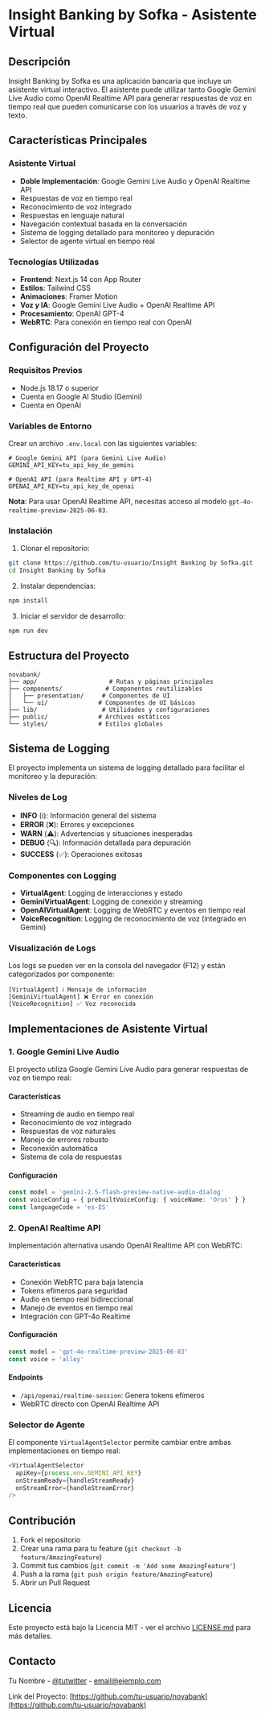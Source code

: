 # Insight Banking by Sofka - Asistente Virtual

## Descripción
Insight Banking by Sofka es una aplicación bancaria que incluye un asistente virtual interactivo. El asistente puede utilizar tanto Google Gemini Live Audio como OpenAI Realtime API para generar respuestas de voz en tiempo real que pueden comunicarse con los usuarios a través de voz y texto.

## Características Principales

### Asistente Virtual
- **Doble Implementación**: Google Gemini Live Audio y OpenAI Realtime API
- Respuestas de voz en tiempo real
- Reconocimiento de voz integrado
- Respuestas en lenguaje natural
- Navegación contextual basada en la conversación
- Sistema de logging detallado para monitoreo y depuración
- Selector de agente virtual en tiempo real

### Tecnologías Utilizadas
- **Frontend**: Next.js 14 con App Router
- **Estilos**: Tailwind CSS
- **Animaciones**: Framer Motion
- **Voz y IA**: Google Gemini Live Audio + OpenAI Realtime API
- **Procesamiento**: OpenAI GPT-4
- **WebRTC**: Para conexión en tiempo real con OpenAI

## Configuración del Proyecto

### Requisitos Previos
- Node.js 18.17 o superior
- Cuenta en Google AI Studio (Gemini)
- Cuenta en OpenAI

### Variables de Entorno
Crear un archivo `.env.local` con las siguientes variables:
```env
# Google Gemini API (para Gemini Live Audio)
GEMINI_API_KEY=tu_api_key_de_gemini

# OpenAI API (para Realtime API y GPT-4)
OPENAI_API_KEY=tu_api_key_de_openai
```

**Nota**: Para usar OpenAI Realtime API, necesitas acceso al modelo `gpt-4o-realtime-preview-2025-06-03`.

### Instalación
1. Clonar el repositorio:
```bash
git clone https://github.com/tu-usuario/Insight Banking by Sofka.git
cd Insight Banking by Sofka
```

2. Instalar dependencias:
```bash
npm install
```

3. Iniciar el servidor de desarrollo:
```bash
npm run dev
```

## Estructura del Proyecto

```
novabank/
├── app/                    # Rutas y páginas principales
├── components/            # Componentes reutilizables
│   ├── presentation/     # Componentes de UI
│   └── ui/              # Componentes de UI básicos
├── lib/                  # Utilidades y configuraciones
├── public/              # Archivos estáticos
└── styles/              # Estilos globales
```

## Sistema de Logging

El proyecto implementa un sistema de logging detallado para facilitar el monitoreo y la depuración:

### Niveles de Log
- **INFO** (ℹ️): Información general del sistema
- **ERROR** (❌): Errores y excepciones
- **WARN** (⚠️): Advertencias y situaciones inesperadas
- **DEBUG** (🔍): Información detallada para depuración
- **SUCCESS** (✅): Operaciones exitosas

### Componentes con Logging
- **VirtualAgent**: Logging de interacciones y estado
- **GeminiVirtualAgent**: Logging de conexión y streaming
- **OpenAIVirtualAgent**: Logging de WebRTC y eventos en tiempo real
- **VoiceRecognition**: Logging de reconocimiento de voz (integrado en Gemini)

### Visualización de Logs
Los logs se pueden ver en la consola del navegador (F12) y están categorizados por componente:
```
[VirtualAgent] ℹ️ Mensaje de información
[GeminiVirtualAgent] ❌ Error en conexión
[VoiceRecognition] ✅ Voz reconocida
```

## Implementaciones de Asistente Virtual

### 1. Google Gemini Live Audio

El proyecto utiliza Google Gemini Live Audio para generar respuestas de voz en tiempo real:

#### Características
- Streaming de audio en tiempo real
- Reconocimiento de voz integrado
- Respuestas de voz naturales
- Manejo de errores robusto
- Reconexión automática
- Sistema de cola de respuestas

#### Configuración
```typescript
const model = 'gemini-2.5-flash-preview-native-audio-dialog'
const voiceConfig = { prebuiltVoiceConfig: { voiceName: 'Orus' } }
const languageCode = 'es-ES'
```

### 2. OpenAI Realtime API

Implementación alternativa usando OpenAI Realtime API con WebRTC:

#### Características
- Conexión WebRTC para baja latencia
- Tokens efímeros para seguridad
- Audio en tiempo real bidireccional
- Manejo de eventos en tiempo real
- Integración con GPT-4o Realtime

#### Configuración
```typescript
const model = 'gpt-4o-realtime-preview-2025-06-03'
const voice = 'alloy'
```

#### Endpoints
- `/api/openai/realtime-session`: Genera tokens efímeros
- WebRTC directo con OpenAI Realtime API

### Selector de Agente

El componente `VirtualAgentSelector` permite cambiar entre ambas implementaciones en tiempo real:

```typescript
<VirtualAgentSelector
  apiKey={process.env.GEMINI_API_KEY}
  onStreamReady={handleStreamReady}
  onStreamError={handleStreamError}
/>
```

## Contribución
1. Fork el repositorio
2. Crear una rama para tu feature (`git checkout -b feature/AmazingFeature`)
3. Commit tus cambios (`git commit -m 'Add some AmazingFeature'`)
4. Push a la rama (`git push origin feature/AmazingFeature`)
5. Abrir un Pull Request

## Licencia
Este proyecto está bajo la Licencia MIT - ver el archivo [LICENSE.md](LICENSE.md) para más detalles.

## Contacto
Tu Nombre - [@tutwitter](https://twitter.com/tutwitter) - email@ejemplo.com

Link del Proyecto: [https://github.com/tu-usuario/novabank](https://github.com/tu-usuario/novabank) 